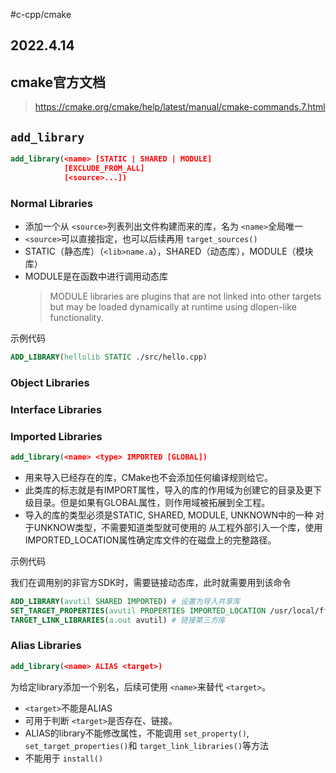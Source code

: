#c-cpp/cmake 
## 2022.4.14

## cmake官方文档

> https://cmake.org/cmake/help/latest/manual/cmake-commands.7.html

## `add_library`

```cmake
add_library(<name> [STATIC | SHARED | MODULE]
            [EXCLUDE_FROM_ALL]
            [<source>...])
```

### Normal Libraries

- 添加一个从 `<source>`列表列出文件构建而来的库，名为 `<name>`全局唯一
- `<source>`可以直接指定，也可以后续再用 `target_sources()`
- STATIC（静态库）（`<lib>name.a`），SHARED（动态库），MODULE（模块库）
- MODULE是在函数中进行调用动态库
  > MODULE libraries are plugins that are not linked into other targets but may be loaded dynamically at runtime using dlopen-like functionality.
  >

示例代码

```cmake
ADD_LIBRARY(hellolib STATIC ./src/hello.cpp)
```

### Object Libraries

### Interface Libraries

### Imported Libraries

```cmake
add_library(<name> <type> IMPORTED [GLOBAL])
```

- 用来导入已经存在的库，CMake也不会添加任何编译规则给它。
- 此类库的标志就是有IMPORT属性，导入的库的作用域为创建它的目录及更下级目录。但是如果有GLOBAL属性，则作用域被拓展到全工程。
- 导入的库的类型必须是STATIC, SHARED, MODULE, UNKNOWN中的一种
  对于UNKNOW类型，不需要知道类型就可使用的
  从工程外部引入一个库，使用IMPORTED_LOCATION属性确定库文件的在磁盘上的完整路径。

示例代码

我们在调用别的非官方SDK时，需要链接动态库，此时就需要用到该命令

```cmake
ADD_LIBRARY(avutil SHARED IMPORTED) # 设置为导入共享库
SET_TARGET_PROPERTIES(avutil PROPERTIES IMPORTED_LOCATION /usr/local/ffmpeg/lib) # 第三方库的路径
TARGET_LINK_LIBRARIES(a.out avutil) # 链接第三方库
```

### Alias Libraries

```cmake
add_library(<name> ALIAS <target>)
```

为给定library添加一个别名，后续可使用 `<name>`来替代 `<target>`。

- `<target>`不能是ALIAS
- 可用于判断 `<target>`是否存在、链接。
- ALIAS的library不能修改属性，不能调用 `set_property()`, `set_target_properties()`和 `target_link_libraries()`等方法
- 不能用于 `install()`
